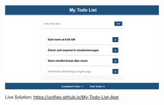 ![My Todo List App](<My Todo App-1.png>)

Live Solution: https://unifies.github.io/My-Todo-List-App
